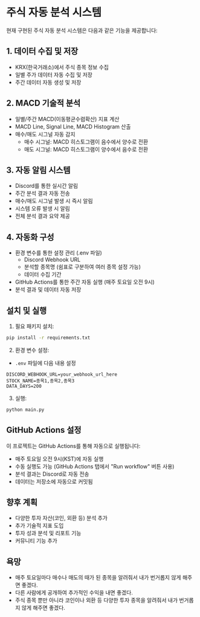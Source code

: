 # 주식 자동 분석 시스템

현재 구현된 주식 자동 분석 시스템은 다음과 같은 기능을 제공합니다:

## 1. 데이터 수집 및 저장
- KRX(한국거래소)에서 주식 종목 정보 수집
- 일별 주가 데이터 자동 수집 및 저장
- 주간 데이터 자동 생성 및 저장

## 2. MACD 기술적 분석
- 일별/주간 MACD(이동평균수렴확산) 지표 계산
- MACD Line, Signal Line, MACD Histogram 산출
- 매수/매도 시그널 자동 감지
  - 매수 시그널: MACD 히스토그램이 음수에서 양수로 전환
  - 매도 시그널: MACD 히스토그램이 양수에서 음수로 전환

## 3. 자동 알림 시스템
- Discord를 통한 실시간 알림
- 주간 분석 결과 자동 전송
- 매수/매도 시그널 발생 시 즉시 알림
- 시스템 오류 발생 시 알림
- 전체 분석 결과 요약 제공

## 4. 자동화 구성
- 환경 변수를 통한 설정 관리 (.env 파일)
  - Discord Webhook URL
  - 분석할 종목명 (쉼표로 구분하여 여러 종목 설정 가능)
  - 데이터 수집 기간
- GitHub Actions를 통한 주간 자동 실행 (매주 토요일 오전 9시)
- 분석 결과 및 데이터 자동 저장

## 설치 및 실행

1. 필요 패키지 설치:
```bash
pip install -r requirements.txt
```

2. 환경 변수 설정:
- `.env` 파일에 다음 내용 설정
```
DISCORD_WEBHOOK_URL=your_webhook_url_here
STOCK_NAME=종목1,종목2,종목3
DATA_DAYS=200
```

3. 실행:
```bash
python main.py
```

## GitHub Actions 설정

이 프로젝트는 GitHub Actions를 통해 자동으로 실행됩니다:
- 매주 토요일 오전 9시(KST)에 자동 실행
- 수동 실행도 가능 (GitHub Actions 탭에서 "Run workflow" 버튼 사용)
- 분석 결과는 Discord로 자동 전송
- 데이터는 저장소에 자동으로 커밋됨

## 향후 계획

- 다양한 투자 자산(코인, 외환 등) 분석 추가
- 추가 기술적 지표 도입
- 투자 성과 분석 및 리포트 기능
- 커뮤니티 기능 추가

## 욕망

- 매주 토요일마다 매수나 매도의 때가 된 종목을 알려줘서 내가 번거롭지 않게 해주면 좋겠다.
- 다른 사람에게 공개하여 추가적인 수익을 내면 좋겠다.
- 주식 종목 뿐만 아니라 코인이나 외환 등 다양한 투자 종목을 알려줘서 내가 번거롭지 않게 해주면 좋겠다.
